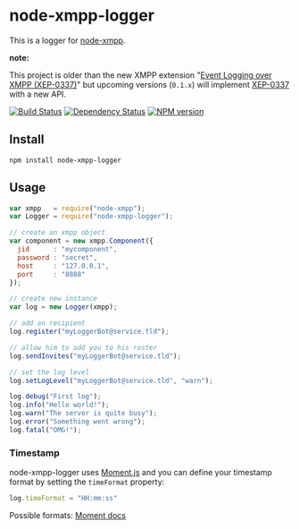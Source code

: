 # node-xmpp-logger

This is a logger for [node-xmpp](https://github.com/astro/node-xmpp).

**note:**

This project is older than the new XMPP extension
"[Event Logging over XMPP (XEP-0337)](http://xmpp.org/extensions/xep-0337.html)"
but upcoming versions (`0.1.x`) will implement [XEP-0337](http://xmpp.org/extensions/xep-0337.html)
with a new API.

[![Build Status](https://secure.travis-ci.org/flosse/node-xmpp-logger.png)](http://travis-ci.org/flosse/node-xmpp-logger)
[![Dependency Status](https://gemnasium.com/flosse/node-xmpp-logger.png)](https://gemnasium.com/flosse/node-xmpp-logger)
[![NPM version](https://badge.fury.io/js/node-xmpp-logger.png)](http://badge.fury.io/js/node-xmpp-logger)

## Install

    npm install node-xmpp-logger

## Usage

```javascript
var xmpp   = require("node-xmpp");
var Logger = require("node-xmpp-logger");

// create an xmpp object
var component = new xmpp.Component({
  jid      : "mycomponent",
  password : "secret",
  host     : "127.0.0.1",
  port     : "8888"
});

// create new instance
var log = new Logger(xmpp);

// add an recipient
log.register("myLoggerBot@service.tld");

// allow him to add you to his roster
log.sendInvites("myLoggerBot@service.tld");

// set the log level
log.setLogLevel("myLoggerBot@service.tld", "warn");

log.debug("First log");
log.info("Hello world!");
log.warn("The server is quite busy");
log.error("Something went wrong");
log.fatal("OMG!");
```
### Timestamp

node-xmpp-logger uses [Moment.js](http://momentjs.com/) and you can define your
timestamp format by setting the `timeFormat` property:

```javascript
log.timeFormat = "HH:mm:ss"
```

Possible formats: [Moment docs](http://momentjs.com/docs/#/displaying/format/)

